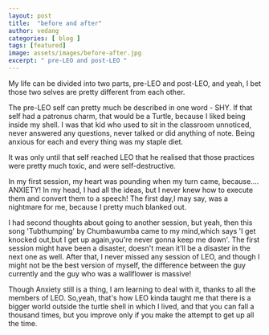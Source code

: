```yaml
---
layout: post
title:  "before and after"
author: vedang
categories: [ blog ]
tags: [featured]
image: assets/images/before-after.jpg
excerpt: " pre-LEO and post-LEO "
---
```


My life can be divided into two parts, pre-LEO and post-LEO, and yeah, I bet those two selves are pretty different from each other.

The pre-LEO self can pretty much be described in one word - SHY. If that self had a patronus charm, that would be a Turtle, because I liked being inside my shell. I was that kid who used to sit in the classroom unnoticed, never answered any questions, never talked or did anything of note. Being anxious for each and every thing was my staple diet.

It was only until that self reached LEO that he realised that those practices were pretty much toxic, and were self-destructive.

In my first session, my heart was pounding when my turn came, because.... ANXIETY! In my head, I had all the ideas, but I never knew how to execute them and convert them to a speech! The first day,I may say, was a nightmare for me, because I pretty much blanked out.

I had second thoughts about going to another session, but yeah, then this song 'Tubthumping' by Chumbawumba came to my mind,which says 'I get knocked out,but I get up again,you're never gonna keep me down'. The first session might have been a disaster, doesn't mean it'll be a disaster in the next one as well. After that, I never missed any session of LEO, and though I might not be the best version of myself, the difference between the guy currently and the guy who was a wallflower is massive!

Though Anxiety still is a thing, I am learning to deal with it, thanks to all the members of LEO. So,yeah, that's how LEO kinda taught me that there is a bigger world outside the turtle shell in which I lived, and that you can fall a thousand times, but you improve only if you make the attempt to get up all the time.
